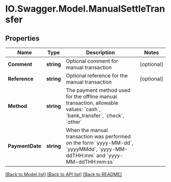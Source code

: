 # IO.Swagger.Model.ManualSettleTransfer
## Properties

Name | Type | Description | Notes
------------ | ------------- | ------------- | -------------
**Comment** | **string** | Optional comment for manual transaction | [optional] 
**Reference** | **string** | Optional reference for the manual transaction | [optional] 
**Method** | **string** | The payment method used for the offline manual transaction, allowable values: &#x60;cash&#x60;, &#x60;bank_transfer&#x60;, &#x60;check&#x60;, &#x60;other&#x60; | 
**PaymentDate** | **string** | When the manual transaction was performed on the form &#x60;yyyy-MM-dd&#x60;, &#x60;yyyyMMdd&#x60;, &#x60;yyyy-MM-ddTHH:mm&#x60; and &#x60;yyyy-MM-ddTHH:mm:ss&#x60; | 

[[Back to Model list]](../README.md#documentation-for-models) [[Back to API list]](../README.md#documentation-for-api-endpoints) [[Back to README]](../README.md)

